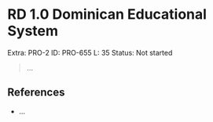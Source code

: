 # RD 1.0 Dominican Educational System

Extra: PRO-2
ID: PRO-655
L: 35
Status: Not started

> …
> 

## References

- …